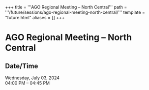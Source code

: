 +++
title = '''AGO Regional Meeting – North Central'''
path = '''/future/sessions/ago-regional-meeting-north-central/'''
template = "future.html"
aliases = []
+++

<h1>AGO Regional Meeting – North Central</h1>

<h2>Date/Time</h2>
<p>Wednesday, July 03, 2024<br>
04:00 PM – 04:45 PM</p>

